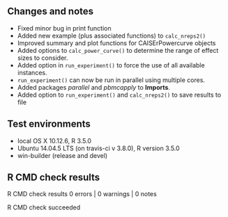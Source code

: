 ## Changes and notes
* Fixed minor bug in print function
* Added new example (plus associated functions) to `calc_nreps2()`
* Improved summary and plot functions for CAISErPowercurve objects
* Added options to `calc_power_curve()` to determine the range of effect sizes to consider.
* Added option in `run_experiment()` to force the use of all available instances.
* `run_experiment()` can now be run in parallel using multiple cores.
* Added packages _parallel_ and _pbmcapply_ to **Imports**.
* Added option to `run_experiment()` and `calc_nreps2()` to save results to file

## Test environments
* local OS X 10.12.6, R 3.5.0
* Ubuntu 14.04.5 LTS (on travis-ci v 3.8.0), R version 3.5.0
* win-builder (release and devel)

## R CMD check results
R CMD check results
0 errors | 0 warnings | 0 notes

R CMD check succeeded
